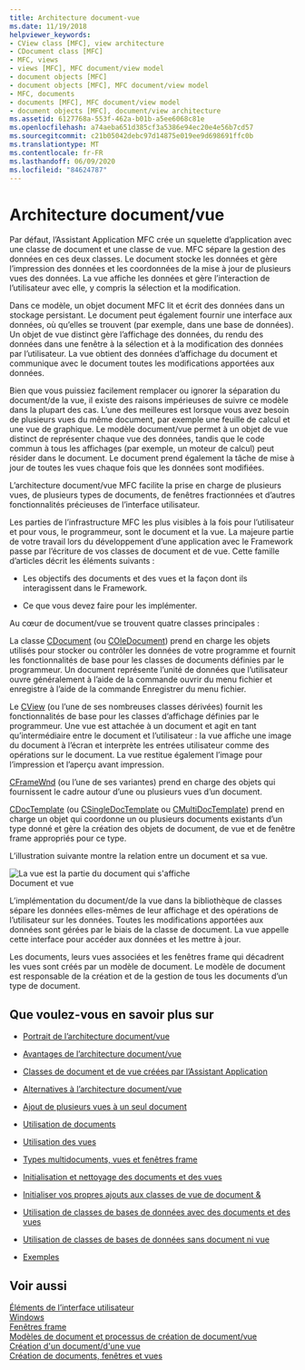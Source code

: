 ```yaml
---
title: Architecture document-vue
ms.date: 11/19/2018
helpviewer_keywords:
- CView class [MFC], view architecture
- CDocument class [MFC]
- MFC, views
- views [MFC], MFC document/view model
- document objects [MFC]
- document objects [MFC], MFC document/view model
- MFC, documents
- documents [MFC], MFC document/view model
- document objects [MFC], document/view architecture
ms.assetid: 6127768a-553f-462a-b01b-a5ee6068c81e
ms.openlocfilehash: a74aeba651d385cf3a5386e94ec20e4e56b7cd57
ms.sourcegitcommit: c21b05042debc97d14875e019ee9d698691ffc0b
ms.translationtype: MT
ms.contentlocale: fr-FR
ms.lasthandoff: 06/09/2020
ms.locfileid: "84624787"
---
```

# <a name="documentview-architecture"></a>Architecture document/vue

Par défaut, l’Assistant Application MFC crée un squelette d’application avec une classe de document et une classe de vue. MFC sépare la gestion des données en ces deux classes. Le document stocke les données et gère l’impression des données et les coordonnées de la mise à jour de plusieurs vues des données. La vue affiche les données et gère l’interaction de l’utilisateur avec elle, y compris la sélection et la modification.

Dans ce modèle, un objet document MFC lit et écrit des données dans un stockage persistant. Le document peut également fournir une interface aux données, où qu’elles se trouvent (par exemple, dans une base de données). Un objet de vue distinct gère l’affichage des données, du rendu des données dans une fenêtre à la sélection et à la modification des données par l’utilisateur. La vue obtient des données d’affichage du document et communique avec le document toutes les modifications apportées aux données.

Bien que vous puissiez facilement remplacer ou ignorer la séparation du document/de la vue, il existe des raisons impérieuses de suivre ce modèle dans la plupart des cas. L’une des meilleures est lorsque vous avez besoin de plusieurs vues du même document, par exemple une feuille de calcul et une vue de graphique. Le modèle document/vue permet à un objet de vue distinct de représenter chaque vue des données, tandis que le code commun à tous les affichages (par exemple, un moteur de calcul) peut résider dans le document. Le document prend également la tâche de mise à jour de toutes les vues chaque fois que les données sont modifiées.

L’architecture document/vue MFC facilite la prise en charge de plusieurs vues, de plusieurs types de documents, de fenêtres fractionnées et d’autres fonctionnalités précieuses de l’interface utilisateur.

Les parties de l’infrastructure MFC les plus visibles à la fois pour l’utilisateur et pour vous, le programmeur, sont le document et la vue. La majeure partie de votre travail lors du développement d’une application avec le Framework passe par l’écriture de vos classes de document et de vue. Cette famille d’articles décrit les éléments suivants :

- Les objectifs des documents et des vues et la façon dont ils interagissent dans le Framework.

- Ce que vous devez faire pour les implémenter.

Au cœur de document/vue se trouvent quatre classes principales :

La classe [CDocument](reference/cdocument-class.md) (ou [COleDocument](reference/coledocument-class.md)) prend en charge les objets utilisés pour stocker ou contrôler les données de votre programme et fournit les fonctionnalités de base pour les classes de documents définies par le programmeur. Un document représente l’unité de données que l’utilisateur ouvre généralement à l’aide de la commande ouvrir du menu fichier et enregistre à l’aide de la commande Enregistrer du menu fichier.

Le [CView](reference/cview-class.md) (ou l’une de ses nombreuses classes dérivées) fournit les fonctionnalités de base pour les classes d’affichage définies par le programmeur. Une vue est attachée à un document et agit en tant qu’intermédiaire entre le document et l’utilisateur : la vue affiche une image du document à l’écran et interprète les entrées utilisateur comme des opérations sur le document. La vue restitue également l’image pour l’impression et l’aperçu avant impression.

[CFrameWnd](reference/cframewnd-class.md) (ou l’une de ses variantes) prend en charge des objets qui fournissent le cadre autour d’une ou plusieurs vues d’un document.

[CDocTemplate](reference/cdoctemplate-class.md) (ou [CSingleDocTemplate](reference/csingledoctemplate-class.md) ou [CMultiDocTemplate](reference/cmultidoctemplate-class.md)) prend en charge un objet qui coordonne un ou plusieurs documents existants d’un type donné et gère la création des objets de document, de vue et de fenêtre frame appropriés pour ce type.

L’illustration suivante montre la relation entre un document et sa vue.

![La vue est la partie du document qui s'affiche](../mfc/media/vc379n1.gif "La vue est la partie du document qui s'affiche") <br/>
Document et vue

L’implémentation du document/de la vue dans la bibliothèque de classes sépare les données elles-mêmes de leur affichage et des opérations de l’utilisateur sur les données. Toutes les modifications apportées aux données sont gérées par le biais de la classe de document. La vue appelle cette interface pour accéder aux données et les mettre à jour.

Les documents, leurs vues associées et les fenêtres frame qui décadrent les vues sont créés par un modèle de document. Le modèle de document est responsable de la création et de la gestion de tous les documents d’un type de document.

## <a name="what-do-you-want-to-know-more-about"></a>Que voulez-vous en savoir plus sur

- [Portrait de l’architecture document/vue](a-portrait-of-the-document-view-architecture.md)

- [Avantages de l’architecture document/vue](advantages-of-the-document-view-architecture.md)

- [Classes de document et de vue créées par l’Assistant Application](document-and-view-classes-created-by-the-mfc-application-wizard.md)

- [Alternatives à l’architecture document/vue](alternatives-to-the-document-view-architecture.md)

- [Ajout de plusieurs vues à un seul document](adding-multiple-views-to-a-single-document.md)

- [Utilisation de documents](using-documents.md)

- [Utilisation des vues](using-views.md)

- [Types multidocuments, vues et fenêtres frame](multiple-document-types-views-and-frame-windows.md)

- [Initialisation et nettoyage des documents et des vues](initializing-and-cleaning-up-documents-and-views.md)

- [Initialiser vos propres ajouts aux classes de vue de document &](creating-new-documents-windows-and-views.md)

- [Utilisation de classes de bases de données avec des documents et des vues](../data/mfc-using-database-classes-with-documents-and-views.md)

- [Utilisation de classes de bases de données sans document ni vue](../data/mfc-using-database-classes-without-documents-and-views.md)

- [Exemples](../overview/visual-cpp-samples.md)

## <a name="see-also"></a>Voir aussi

[Éléments de l’interface utilisateur](user-interface-elements-mfc.md)<br/>
[Windows](windows.md)<br/>
[Fenêtres frame](frame-windows.md)<br/>
[Modèles de document et processus de création de document/vue](document-templates-and-the-document-view-creation-process.md)<br/>
[Création d'un document/d'une vue](document-view-creation.md)<br/>
[Création de documents, fenêtres et vues](creating-new-documents-windows-and-views.md)
